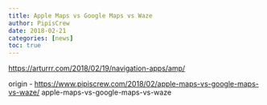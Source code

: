 ```yaml
---
title: Apple Maps vs Google Maps vs Waze
author: PipisCrew
date: 2018-02-21
categories: [news]
toc: true
---
```


https://arturrr.com/2018/02/19/navigation-apps/amp/

origin - https://www.pipiscrew.com/2018/02/apple-maps-vs-google-maps-vs-waze/ apple-maps-vs-google-maps-vs-waze